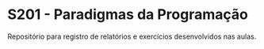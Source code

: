 # S201 - Paradigmas da Programação

 Repositório para registro de relatórios e exercícios desenvolvidos nas aulas.
